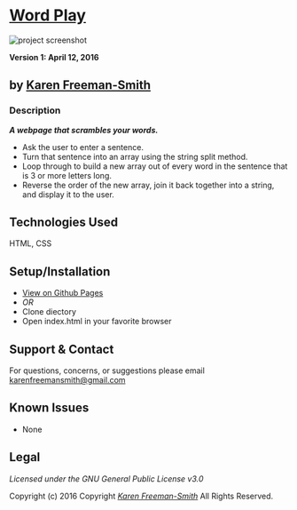 # [Word Play](http://karenfreemansmith.github.io/wordplay)
![project screenshot](/img/screenshot.jpg)

__Version 1: April 12, 2016__
## by [Karen Freeman-Smith](http://karenfreemansmith.github.io)

### Description
__*A webpage that scrambles your words.*__

  * Ask the user to enter a sentence.
  * Turn that sentence into an array using the string split method.
  * Loop through to build a new array out of every word in the sentence that is 3 or more letters long.
  * Reverse the order of the new array, join it back together into a string, and display it to the user.

## Technologies Used
HTML, CSS

## Setup/Installation
* [View on Github Pages](https://karenfreemansmith.github.io/EpicIntroWk1-PetWebsite)
* _OR_
* Clone diectory 
* Open index.html in your favorite browser

## Support & Contact
For questions, concerns, or suggestions please email karenfreemansmith@gmail.com

## Known Issues
* None

## Legal
*Licensed under the GNU General Public License v3.0*

Copyright (c) 2016 Copyright _[Karen Freeman-Smith](https://karenfreemansmith.github.io)_ All Rights Reserved.
